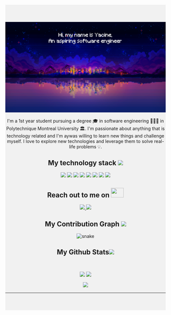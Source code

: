 
<div style="background-color:rgba(0, 0, 0, 0.0470588); text-align:center; vertical-align: middle; padding:40px 0;">

<p align="center">
 
</p align="center">
<img src="https://github.com/byacine150/byacine150/blob/main/images/git.png" />

<p align="center">
  I'm a 1st year student pursuing a degree 🎓 in software engineering 👨🏻‍💻 in Polytechnique Montreal University 🏛. I'm passionate about anything that is technology related and I'm aywas willing to learn new things and challenge myself. I love to explore new technologies and leverage them to solve real-life problems 💡.
</p>  

<h2 align="center"> My technology stack <img src="https://github.com/byacine150/byacicne150/blob/main/images/laptop.gif" width="50"></h2>

<p align="center">
 <img src="https://img.shields.io/badge/C-00599C?style=flat-square&logo=c&logoColor=white"/>
<img src="https://img.shields.io/badge/-C++-00599C?style=flat-square&logo=c"/>
<img src="https://img.shields.io/badge/-HTML5-E34F26?style=flat-square&logo=html5&logoColor=white"/>
<img src="https://img.shields.io/badge/-CSS3-1572B6?style=flat-square&logo=css3"/>
<img src="https://img.shields.io/badge/-JavaScript-black?style=flat-square&logo=javascript"/>
<img src="https://img.shields.io/badge/-Nodejs-black?style=flat-square&logo=Node.js"/>
<img src="https://img.shields.io/badge/-Git-black?style=flat-square&logo=git"/>
<img src="https://img.shields.io/badge/-GitHub-black?style=flat-square&logo=github"/>
</p>

<h2 align="center">Reach out to me on <img src="https://media0.giphy.com/media/jqNPzdTTxQfOgOqpO4/source.gif" width="40" height="30"></h2>

<p align="center">
<!-- <img src="https://img.shields.io/badge/-ritik-purple?style=flat-square&logo=instagram&logoColor=white&link=https://www.instagram.com/pinkdogg307/"/> -->
<a href="mailto: yacbarka@gmail.com">
 <img src="https://img.shields.io/badge/-yacbarka-c14438?style=flat-square&logo=Gmail&logoColor=white&link=mailto:yacbarka@gmail.com"/>
</a>
<a href="https://www.linkedin.com/in/yacine-barka/">
 <img src="https://img.shields.io/badge/-byacine150-blue?style=flat-square&logo=Linkedin&logoColor=white&link=https://www.linkedin.com/in/yacine-barka/"/>
</a>
</p>


<h2 align="center">
  My Contribution Graph <img src="https://media.giphy.com/media/xUA7aZeLE2e0P7Znz2/giphy.gif" width="50">
</h2>
<p align="center">
  <img src="https://github.com/byacine150/byacine150/raw/output/github-contribution-grid-snake.svg" alt="snake"></center>
</p>

<h2 align="center">
  My Github Stats<img src="https://media.giphy.com/media/VgCDAzcKvsR6OM0uWg/giphy.gif" width="50">
</h2>
 
<br>

<p align = "center" bgcolor ="black">
  <img  src = "https://github-readme-stats.vercel.app/api?username=byacine150&show_icons=true&theme=radical&line_height=27">
  <img src = "https://github-readme-stats.vercel.app/api/top-langs/?username=byacine150&hide=html,css,java,shaderlab,kotlin,hlsl&theme=radical">
</p>

<p align = "center">
 <img  src="https://github-readme-streak-stats.herokuapp.com/?user=byacine150&show_icons=true&locale=en&layout=compact&theme=radical&line_height=0" />
</p> 
  
<hr>



